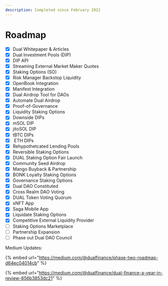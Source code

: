 ```yaml
---
description: Completed since February 2022
---
```


# Roadmap

* [x] Dual Whitepaper & Articles
* [x] Dual Investment Pools (DIP)
* [x] DIP API
* [x] Streaming External Market Maker Quotes
* [x] Staking Options (SO)
* [x] Risk Manager Backstop Liquidity
* [x] OpenBook Integration
* [x] Manifest Integration
* [x] Dual Airdrop Tool for DAOs
* [x] Automate Dual Airdrop
* [x] Proof-of-Governance
* [x] Liquidity Staking Options
* [x] Downside DIPs
* [x] mSOL DIP
* [x] jitoSOL DIP
* [x] tBTC DIPs
* [x] &#x20;ETH DIPs
* [x] Rehypothetcated Lending Pools
* [x] Reversible Staking Options
* [x] DUAL Staking Option Fair Launch
* [x] Community Seed Airdrop
* [x] Mango Buyback & Partnership
* [x] BONK Loyalty Staking Options
* [x] Governance Staking Options
* [x] Dual DAO Constituted
* [x] Cross Realm DAO Voting
* [x] DUAL Token Voting Quorum
* [x] xNFT App
* [x] Saga Mobile App
* [x] Liquidate Staking Options
* [x] Competitive External Liquidity Provider
* [ ] Staking Options Marketplace
* [ ] Partnership Expansion
* [ ] Phase out Dual DAO Council

Medium Updates:

{% embed url="https://medium.com/@dualfinance/phase-two-roadmap-d64ec04014cb" %}

{% embed url="https://medium.com/@dualfinance/dual-finance-a-year-in-review-856b3853dc21" %}
